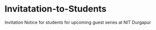 # Invitatation-to-Students
Invitation Notice for students for upcoming guest series at NIT Durgapur
